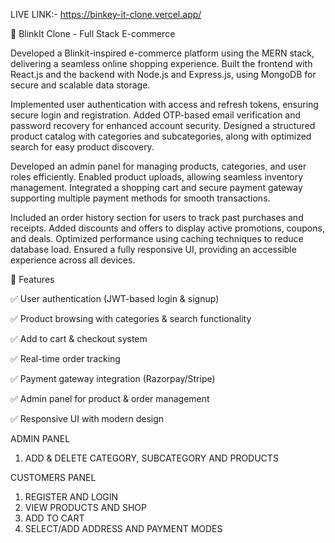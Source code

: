 LIVE LINK:- https://binkey-it-clone.vercel.app/

🚀 BlinkIt Clone - Full Stack E-commerce

Developed a Blinkit-inspired e-commerce platform using the MERN stack, delivering a seamless online shopping experience. Built the frontend with React.js and the backend with Node.js and Express.js, using MongoDB for secure and scalable data storage.

Implemented user authentication with access and refresh tokens, ensuring secure login and registration. Added OTP-based email verification and password recovery for enhanced account security. Designed a structured product catalog with categories and subcategories, along with optimized search for easy product discovery.

Developed an admin panel for managing products, categories, and user roles efficiently. Enabled product uploads, allowing seamless inventory management. Integrated a shopping cart and secure payment gateway supporting multiple payment methods for smooth transactions.

Included an order history section for users to track past purchases and receipts. Added discounts and offers to display active promotions, coupons, and deals. Optimized performance using caching techniques to reduce database load. Ensured a fully responsive UI, providing an accessible experience across all devices.

🌟 Features

✅ User authentication (JWT-based login & signup)

✅ Product browsing with categories & search functionality

✅ Add to cart & checkout system

✅ Real-time order tracking

✅ Payment gateway integration (Razorpay/Stripe)

✅ Admin panel for product & order management

✅ Responsive UI with modern design

ADMIN PANEL

1. ADD & DELETE CATEGORY, SUBCATEGORY AND PRODUCTS

CUSTOMERS PANEL

1. REGISTER AND LOGIN
2. VIEW PRODUCTS AND SHOP
3. ADD TO CART
4. SELECT/ADD ADDRESS AND PAYMENT MODES
